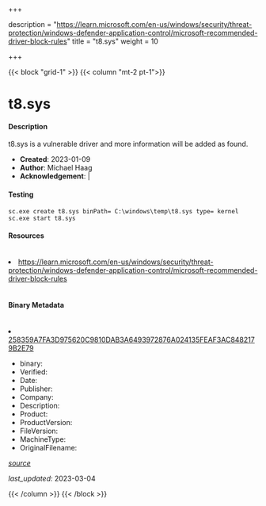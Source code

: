 +++

description = "https://learn.microsoft.com/en-us/windows/security/threat-protection/windows-defender-application-control/microsoft-recommended-driver-block-rules"
title = "t8.sys"
weight = 10

+++


{{< block "grid-1" >}}
{{< column "mt-2 pt-1">}}


# t8.sys

#### Description


t8.sys is a vulnerable driver and more information will be added as found.


- **Created**: 2023-01-09
- **Author**: Michael Haag
- **Acknowledgement**:  | [](https://twitter.com/)

#### Testing

```
sc.exe create t8.sys binPath= C:\windows\temp\t8.sys type= kernel
sc.exe start t8.sys
```

#### Resources
<br>


<li><a href=" https://learn.microsoft.com/en-us/windows/security/threat-protection/windows-defender-application-control/microsoft-recommended-driver-block-rules"> https://learn.microsoft.com/en-us/windows/security/threat-protection/windows-defender-application-control/microsoft-recommended-driver-block-rules</a></li>


<br>


#### Binary Metadata
<br>



<li><a href="https://www.virustotal.com/gui/file/258359A7FA3D975620C9810DAB3A6493972876A024135FEAF3AC8482179B2E79">258359A7FA3D975620C9810DAB3A6493972876A024135FEAF3AC8482179B2E79</a></li>



- binary: 
- Verified: 
- Date: 
- Publisher: 
- Company: 
- Description: 
- Product: 
- ProductVersion: 
- FileVersion: 
- MachineType: 
- OriginalFilename: 

[*source*](https://github.com/magicsword-io/LOLDrivers/tree/main/yaml/t8.sys.yml)

*last_updated:* 2023-03-04


{{< /column >}}
{{< /block >}}
